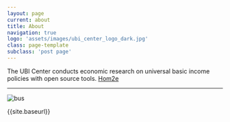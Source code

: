 ```yaml
---
layout: page
current: about
title: About
navigation: true
logo: 'assets/images/ubi_center_logo_dark.jpg'
class: page-template
subclass: 'post page'
---
```


The UBI Center conducts economic research on universal basic income policies with open source tools. [Hom2e]({{site.baseurl}} "link title")

***

![bus]({{site.baseurl}}/assets/images/bus.jpg)

{{site.baseurl}}
